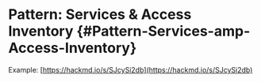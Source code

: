 # Pattern: Services & Access Inventory {#Pattern-Services-amp-Access-Inventory}

Example: [https://hackmd.io/s/SJcySi2db](https://hackmd.io/s/SJcySi2db)

